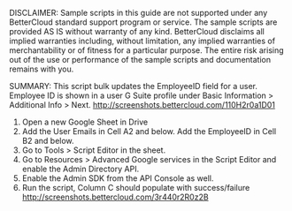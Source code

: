 DISCLAIMER: 
Sample scripts in this guide are not supported under any BetterCloud standard support program or service. 
The sample scripts are provided AS IS without warranty of any kind. 
BetterCloud disclaims all implied warranties including, without limitation, any implied warranties of merchantability or of fitness for a particular purpose. 
The entire risk arising out of the use or performance of the sample scripts and documentation remains with you.

SUMMARY: This script bulk updates the EmployeeID field for a user. Employee ID is shown in a user G Suite profile under Basic Information > Additional Info > Next. http://screenshots.bettercloud.com/110H2r0a1D01

1) Open a new Google Sheet in Drive
2) Add the User Emails in Cell A2 and below. Add the EmployeeID in Cell B2 and below.
3) Go to Tools > Script Editor in the sheet.
4) Go to Resources > Advanced Google services in the Script Editor and enable the Admin Directory API.
5) Enable the Admin SDK from the API Console as well.
6) Run the script, Column C should populate with success/failure http://screenshots.bettercloud.com/3r440r2R0z2B

